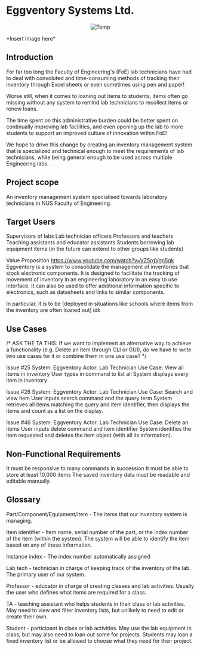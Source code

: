 # Eggventory Systems Ltd.

<p align = "center"> <img src="./images/Raghav-B.png" alt="Temp"> </p>
*Insert Image here*

## Introduction
For far too long the Faculty of Engineering's (FoE) lab technicians have had to deal with convoluted and time-consuming methods of tracking their inventory through Excel sheets or even sometimes using pen and paper!

Worse still, when it comes to loaning out items to students, items often go missing without any system to remind lab technicians to recollect items or renew loans.

The time spent on this administrative burden could be better spent on continually improving lab facilities, and even opening up the lab to more students to support an improved culture of innovation within FoE!

We hope to drive this change by creating an inventory management system that is specialized and technical enough to meet the requirements of lab technicians, while being general enough to be used across multiple Engineering labs.

## Project scope

An inventory management system specialised towards laboratory technicians in NUS Faculty of Engineering.

## Target Users

Supervisors of labs
Lab technician officers
Professors and teachers
Teaching assistants and educator assistants
Students borrowing lab equipment items
(in the future can extend to other groups like students)

Value Proposition https://www.youtube.com/watch?v=VZ5rgVgn5qk
Eggventory is a system to consolidate the management of inventories that stock electronic components. It is designed to facilitate the tracking of movement of inventory in an engineering laboratory in an easy to use interface. It can also be used to offer additional information specific to electronics, such as datasheets and links to similar components. 

In particular, it is to be [deployed in situations like schools where items from the inventory are often loaned out] idk 


## Use Cases

/* ASK THE TA THIS: If we want to implement an alternative way to achieve a functionality (e.g. Delete an item through CLI or GUI), do we have to write two use cases for it or combine them in one use case? */

Issue #25 
System: Eggventory
Actor: Lab Technician
Use Case: View all items in inventory
User types in command to list all
System displays every item in inventory

Issue #26
System: Eggventory
Actor: Lab Technician
Use Case: Search and view item
User inputs search command and the query term
System retrieves all items matching the query and item identifier, then displays the items and count as a list on the display.

Issue #46
System: Eggventory
Actor: Lab Technician
Use Case: Delete an items
User inputs delete command and item identifier 
System identifies the item requested and deletes the item object (with all its information).


## Non-Functional Requirements

It must be responsive to many commands in succession
It must be able to store at least 10,000 items
The saved inventory data must be readable and editable manually.


## Glossary

Part/Component/Equipment/Item - The items that our inventory system is managing. 

Item identifier - Item name, serial number of the part, or the index number of the item (within the system). The system will be able to identify the item based on any of these information. 

Instance index - The index number automatically assigned

Lab tech - technician in charge of keeping track of the inventory of the lab. The primary user of our system. 

Professor - educator in charge of creating classes and lab activities. Usually the user who defines what items are required for a class. 

TA - teaching assistant who helps students in their class or lab activities. May need to view and filter inventory lists, but unlikely to need to edit or create their own. 

Student - participant in class or lab activities. May use the lab equipment in class, but may also need to loan out some for projects. Students may loan a fixed inventory list or be allowed to choose what they need for their project. 


